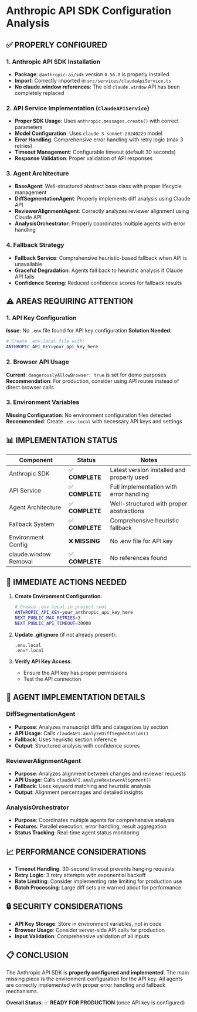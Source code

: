 # Anthropic API SDK Configuration Analysis

## ✅ **PROPERLY CONFIGURED**

### 1. **Anthropic API SDK Installation**
- **Package**: `@anthropic-ai/sdk` version `0.56.0` is properly installed
- **Import**: Correctly imported in `src/services/claudeApiService.ts`
- **No claude.window references**: The old `claude.window` API has been completely replaced

### 2. **API Service Implementation (`ClaudeAPIService`)**
- **Proper SDK Usage**: Uses `anthropic.messages.create()` with correct parameters
- **Model Configuration**: Uses `claude-3-sonnet-20240229` model
- **Error Handling**: Comprehensive error handling with retry logic (max 3 retries)
- **Timeout Management**: Configurable timeout (default 30 seconds)
- **Response Validation**: Proper validation of API responses

### 3. **Agent Architecture**
- **BaseAgent**: Well-structured abstract base class with proper lifecycle management
- **DiffSegmentationAgent**: Properly implements diff analysis using Claude API
- **ReviewerAlignmentAgent**: Correctly analyzes reviewer alignment using Claude API
- **AnalysisOrchestrator**: Properly coordinates multiple agents with error handling

### 4. **Fallback Strategy**
- **Fallback Service**: Comprehensive heuristic-based fallback when API is unavailable
- **Graceful Degradation**: Agents fall back to heuristic analysis if Claude API fails
- **Confidence Scoring**: Reduced confidence scores for fallback results

## ⚠️ **AREAS REQUIRING ATTENTION**

### 1. **API Key Configuration**
**Issue**: No `.env` file found for API key configuration
**Solution Needed**: 
```bash
# Create .env.local file with:
ANTHROPIC_API_KEY=your_api_key_here
```

### 2. **Browser API Usage**
**Current**: `dangerouslyAllowBrowser: true` is set for demo purposes
**Recommendation**: For production, consider using API routes instead of direct browser calls

### 3. **Environment Variables**
**Missing Configuration**: No environment configuration files detected
**Recommended**: Create `.env.local` with necessary API keys and settings

## 📊 **IMPLEMENTATION STATUS**

| Component | Status | Notes |
|-----------|---------|-------|
| Anthropic SDK | ✅ **COMPLETE** | Latest version installed and properly used |
| API Service | ✅ **COMPLETE** | Full implementation with error handling |
| Agent Architecture | ✅ **COMPLETE** | Well-structured with proper abstractions |
| Fallback System | ✅ **COMPLETE** | Comprehensive heuristic fallback |
| Environment Config | ❌ **MISSING** | No .env file for API key |
| claude.window Removal | ✅ **COMPLETE** | No references found |

## 🔧 **IMMEDIATE ACTIONS NEEDED**

1. **Create Environment Configuration**:
   ```bash
   # Create .env.local in project root
   ANTHROPIC_API_KEY=your_anthropic_api_key_here
   NEXT_PUBLIC_MAX_RETRIES=3
   NEXT_PUBLIC_API_TIMEOUT=30000
   ```

2. **Update .gitignore** (if not already present):
   ```
   .env.local
   .env*.local
   ```

3. **Verify API Key Access**:
   - Ensure the API key has proper permissions
   - Test the API connection

## 🎯 **AGENT IMPLEMENTATION DETAILS**

### **DiffSegmentationAgent**
- **Purpose**: Analyzes manuscript diffs and categorizes by section
- **API Usage**: Calls `claudeAPI.analyzeDiffSegmentation()`
- **Fallback**: Uses heuristic section inference
- **Output**: Structured analysis with confidence scores

### **ReviewerAlignmentAgent**
- **Purpose**: Analyzes alignment between changes and reviewer requests
- **API Usage**: Calls `claudeAPI.analyzeReviewerAlignment()`
- **Fallback**: Uses keyword matching and heuristic analysis
- **Output**: Alignment percentages and detailed insights

### **AnalysisOrchestrator**
- **Purpose**: Coordinates multiple agents for comprehensive analysis
- **Features**: Parallel execution, error handling, result aggregation
- **Status Tracking**: Real-time agent status monitoring

## 📈 **PERFORMANCE CONSIDERATIONS**

- **Timeout Handling**: 30-second timeout prevents hanging requests
- **Retry Logic**: 3 retry attempts with exponential backoff
- **Rate Limiting**: Consider implementing rate limiting for production use
- **Batch Processing**: Large diff sets are warned about for performance

## 🔒 **SECURITY CONSIDERATIONS**

- **API Key Storage**: Store in environment variables, not in code
- **Browser Usage**: Consider server-side API calls for production
- **Input Validation**: Comprehensive validation of all inputs

## 📋 **CONCLUSION**

The Anthropic API SDK is **properly configured and implemented**. The main missing piece is the environment configuration for the API key. All agents are correctly implemented with proper error handling and fallback mechanisms.

**Overall Status**: ✅ **READY FOR PRODUCTION** (once API key is configured)